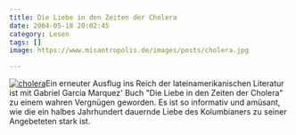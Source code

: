 ```yaml
---
title: Die Liebe in den Zeiten der Cholera
date: 2004-05-18 20:02:45
category: Lesen
tags: []
image: https://www.misantropolis.de/images/posts/cholera.jpg

---
```


[![](http://www.misantropolis.de/wp-content/uploads/2008/04/cholera.jpg "cholera")](http://www.misantropolis.de/wp-content/uploads/2008/04/cholera.jpg)Ein erneuter Ausflug ins Reich der lateinamerikanischen Literatur ist mit Gabriel Garcia Marquez' Buch "Die Liebe in den Zeiten der Cholera" zu einem wahren Vergnügen geworden. Es ist so informativ und amüsant, wie die ein halbes Jahrhundert dauernde Liebe des Kolumbianers zu seiner Angebeteten stark ist.
